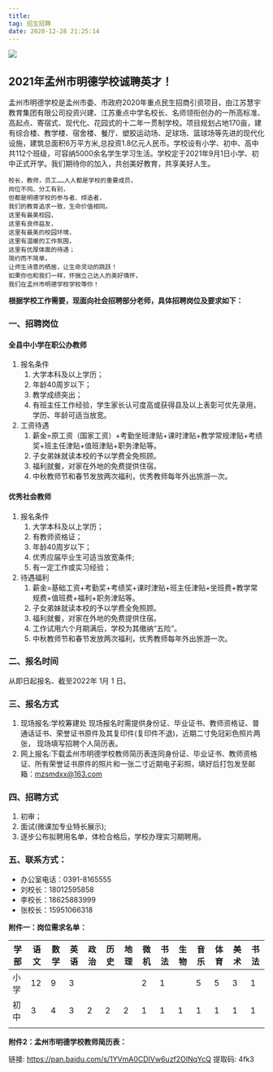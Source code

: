 ```yaml
---
title: 
tag: 招生招聘
date: 2020-12-28 21:25:14
---	
```


![](/images/banner1.png )
## 2021年孟州市明德学校诚聘英才！
孟州市明德学校是孟州市委、市政府2020年重点民生招商引资项目，由江苏慧宇教育集团有限公司投资兴建、江苏重点中学名校长、名师领衔创办的一所高标准、高起点、寄宿式、现代化、花园式的十二年一贯制学校。项目规划占地170亩，建有综合楼、教学楼、宿舍楼、餐厅、塑胶运动场、足球场、篮球场等先进的现代化设施，建筑总面积6万平方米,总投资1.8亿元人民币。学校设有小学、初中、高中共112个班级，可容纳5000余名学生学习生活。学校定于2021年9月1日小学、初中正式开学。我们期待你的加入，共创美好教育，共享美好人生。

```
校长，教师，员工……人人都是学校的重要成员，
岗位不同、分工有别，
但都是明德学校的参与者、缔造者，
我们的教育追求一致，生命价值相同。
这里有最美校园，
这里有良师益友，
这里有最美的校园环境，
这里有温暖的工作氛围，
这里有优厚体面的待遇；
简约而不简单，
让师生诗意的栖居，让生命灵动的跳跃！
如果你也和我们一样，怀揣立己达人的美好情怀，
我们在孟州市明德学校学校等你！
```

**根据学校工作需要，现面向社会招聘部分老师，具体招聘岗位及要求如下：**

### 一、招聘岗位

#### 全县中小学在职公办教师
1. 报名条件
   1. 大学本科及以上学历；
   2. 年龄40周岁以下；
   3. 教学成绩突出；
   4. 有班主任工作经验，学生家长认可度高或获得县及以上表彰可优先录用，学历、年龄可适当放宽。
2. 工资待遇
   1. 薪金=原工资（国家工资）+考勤坐班津贴+课时津贴+教学常规津贴+考绩奖+班主任津贴+值班津贴+职务津贴等。
   2. 子女弟妹就读本校的予以学费全免照顾。
   3. 福利就餐，对家在外地的免费提供住宿。
   4. 中秋教师节和春节发放两次福利，优秀教师每年外出旅游一次。

#### 优秀社会教师
1. 报名条件
   1. 大学本科及以上学历；
   2. 有教师资格证；
   3. 年龄40周岁以下；
   4. 优秀应届毕业生可适当放宽条件;
   5. 有一定工作或实习经验；
2. 待遇福利
   1.  薪金=基础工资+考勤奖+考绩奖+课时津贴+班主任津贴+坐班费+教学常规费+值班费+福利+职务津贴等。
    2. 子女弟妹就读本校的予以学费全免照顾。
    3. 福利就餐，对家在外地的免费提供住宿。
    4. 工作试用六个月期满后，学校为其缴纳“五险”。
    5. 中秋教师节和春节发放两次福利，优秀教师每年外出旅游一次。

### 二、报名时间
从即日起报名、截至2022年 1月 1 日。

### 三、报名方式
1. 现场报名:学校筹建处
现场报名时需提供身份证、毕业证书、教师资格证、普通话证书、荣誉证书原件及其复印件(复印件不退)，近期二寸免冠彩色照片两张，
现场填写招聘个人简历表。
2. 网上报名:下载孟州市明德学校教师简历表连同身份证、毕业证书、教师资格证、所有荣誉证书原件的照片和一张二寸近期电子彩照，填好后打包发至邮箱：mzsmdxx@163.com

### 四、招聘方式
1. 初审；
2. 面试(微课加专业特长展示);
3. 逐步公布拟聘用名单，体检合格后，学校办理实习期聘用。

### 五、联系方式：
* 办公室电话：0391-8165555
* 刘校长：18012595858
* 李校长：18625883999
* 张校长：15951066318 

**附件一：岗位需求名单：**

|   学部  |   语文   |   数学  |   英语  |   政治  |   历史  |   地理  |   微机  |   书法  |   生物  |   音乐  |   体育  |   美术  |   书法  |
|---------|----------|---------|---------|---------|---------|---------|---------|---------|---------|---------|---------|---------|---------|
|   小学  |   12     |   9     |   3     |         |         |         |   2     |   1     |         |   5     |   5     |   3     |   1     |
|   初中  |   3      |   4     |   3     |   2     |   2     |   2     |   1     |   1     |   1     |   1     |   1     |   1     |   1     |
|         |          |         |         |         |         |         

**附件2：孟州市明德学校教师简历表：**

链接: https://pan.baidu.com/s/1YVmA0CDIVw6uzf2OlNqYcQ 提取码: 4fk3 